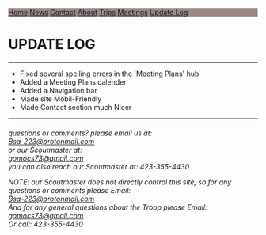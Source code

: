 <!-- V3.00-0/0 -->
<div class="topnav">
  <a href="https://troop223.github.io/">Home</a>
  <a href="https://troop223.github.io/NewsHub">News</a>
  <a href="https://troop223.github.io/#CONTACT">Contact</a>
  <a href="https://troop223.github.io/ABOUT">About</a>
  <a href="https://troop223.github.io/prev+futureTrips">Trips</a>
  <a href="https://troop223.github.io/MeetingPlansHub">Meetings</a>
  <a class="active" href="https://troop223.github.io/UpdateLog">Update Log</a>
</div>
<h1>UPDATE LOG</h1>
  <hr>
  <ul>
    <li>Fixed several spelling errors in the 'Meeting Plans' hub</li>
    <li>Added a Meeting Plans calender</li>
    <li>Added a Navigation bar</li>
    <li>Made site Mobil-Friendly</li>
    <li>Made Contact section much Nicer</li>
  </ul>
  <hr>

  <div class="flexbox-item flexbox-CONTACT">
<h6>
    <div id="CONTACT">
  questions or comments? please email us at:  <br>
<a href="mailto:Bsa-223@protonmail.com">Bsa-223@protonmail.com</a> 
  <br> 
  or our Scoutmaster at: 
<br>
<a href="mailto:gomocs73@gmail.com">gomocs73@gmail.com</a>
  <br>
  you can also reach our Scoutmaster at:
   423-355-4430
    </div>
<p>
	
  NOTE: our Scoutmaster does not directly control this site, so for any questions or comments please Email: 
  <br>
<a href="mailto:Bsa-223@protonmail.com">Bsa-223@protonmail.com </a>
<br> And for any general questions about the Troop please Email:
<br>
<a href="mailto:gomocs73@gmail.com">gomocs73@gmail.com</a>
  <br>
Or call:  423-355-4430
  </p>
  </h6>
 <!-- NOTE: These Div closers are VERY necessary DO NOT delete -->
  </div>
  </div>
<style>
  .topnav {
  overflow: hidden;
  /*turns the background color on News, Contact, and about a color*/
  background-color: #998887;
  
}

.topnav a {
  float: left;
  color: #f2f2f2;
  text-align: center;
  padding: 14px 16px;
  text-decoration: none;
  font-size: 17px;
}

.topnav a:hover {
/* changes what color the background, text color when you hover over it*/
  background-color: darkgrey;
  color: white;
}

.topnav a.active {
/*changes the color of the main tab background, text color, respectivly*/
  background-color: #5e5453;
  color: white;
}

.flexbox-CONTACT {

  min-height: 200px;
  
}
  
  

</style>
